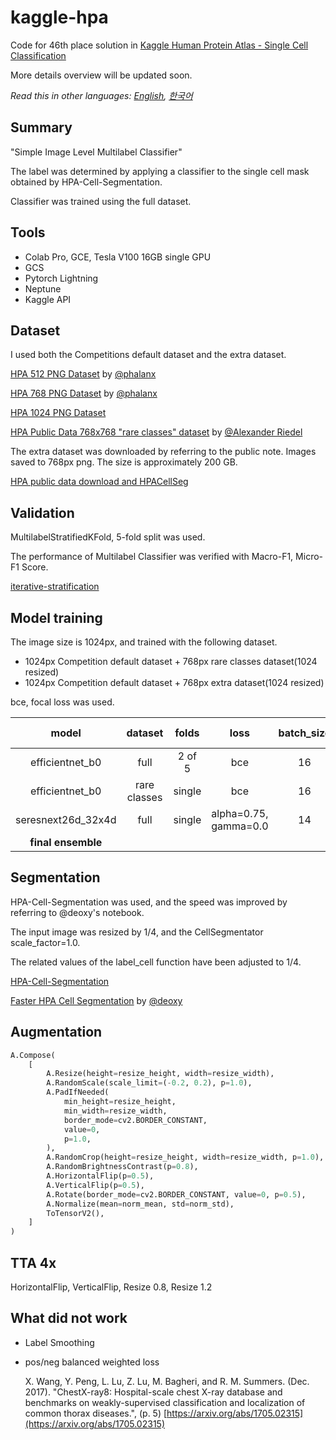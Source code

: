 # kaggle-hpa

Code for 46th place solution in [Kaggle Human Protein Atlas - Single Cell Classification](https://www.kaggle.com/c/hpa-single-cell-image-classification)

More details overview will be updated soon.

*Read this in other languages: [English](https://github.com/sunghyunjun/kaggle-hpa/blob/main/README.md), [한국어](https://github.com/sunghyunjun/kaggle-hpa/blob/main/README.ko.md)*

## Summary

"Simple Image Level Multilabel Classifier"

The label was determined by applying a classifier to the single cell mask obtained by HPA-Cell-Segmentation.

Classifier was trained using the full dataset.

## Tools

- Colab Pro, GCE, Tesla V100 16GB single GPU
- GCS
- Pytorch Lightning
- Neptune
- Kaggle API

## Dataset

I used both the Competitions default dataset and the extra dataset.

[HPA 512 PNG Dataset](https://www.kaggle.com/phalanx/hpa-512512) by [@phalanx](https://www.kaggle.com/phalanx)

[HPA 768 PNG Dataset](https://www.kaggle.com/phalanx/hpa-768768) by [@phalanx](https://www.kaggle.com/phalanx)

[HPA 1024 PNG Dataset](https://www.kaggle.com/sunghyunjun/hpa-1024-png-dataset)

[HPA Public Data 768x768 "rare classes" dataset](https://www.kaggle.com/c/hpa-single-cell-image-classification/discussion/223822) by [@Alexander Riedel](https://www.kaggle.com/alexanderriedel)

The extra dataset was downloaded by referring to the public note.
Images saved to 768px png. The size is approximately 200 GB.

[HPA public data download and HPACellSeg](https://www.kaggle.com/lnhtrang/hpa-public-data-download-and-hpacellseg)

## Validation

MultilabelStratifiedKFold, 5-fold split was used.

The performance of Multilabel Classifier was verified with Macro-F1, Micro-F1 Score.

[iterative-stratification](https://github.com/trent-b/iterative-stratification)

## Model training

The image size is 1024px, and trained with the following dataset.

- 1024px Competition default dataset + 768px rare classes dataset(1024 resized)
- 1024px Competition default dataset + 768px extra dataset(1024 resized)

bce, focal loss was used.

|model|dataset|folds|loss|batch_size|init_lr|weight_decay|macro F1|micro F1|public LB|private LB|
|:-:|:-:|:-:|:-:|:-:|:-:|:-:|:-:|:-:|:-:|:-:|
|efficientnet_b0|full|2 of 5|bce|16|6.0e-4|1.0e-5|0.7663|0.8171|0.454|0.429|
|efficientnet_b0|rare classes|single|bce|16|6.0e-4|1.0e-5|0.8154|0.8368|0.394|0.360|
|seresnext26d_32x4d|full|single|alpha=0.75, gamma=0.0|14|6.5e-5|1.0e-5|0.7317|0.7956|checking|checking|
|**final ensemble**|||||||||**0.471**|**0.433**|

## Segmentation

HPA-Cell-Segmentation was used, and the speed was improved by referring to @deoxy's notebook.

The input image was resized by 1/4, and the CellSegmentator scale_factor=1.0.

The related values of the label_cell function have been adjusted to 1/4.

[HPA-Cell-Segmentation](https://github.com/CellProfiling/HPA-Cell-Segmentation)

[Faster HPA Cell Segmentation](https://www.kaggle.com/linshokaku/faster-hpa-cell-segmentation)
by [@deoxy](https://www.kaggle.com/linshokaku)

## Augmentation

```python
A.Compose(
    [
        A.Resize(height=resize_height, width=resize_width),
        A.RandomScale(scale_limit=(-0.2, 0.2), p=1.0),
        A.PadIfNeeded(
            min_height=resize_height,
            min_width=resize_width,
            border_mode=cv2.BORDER_CONSTANT,
            value=0,
            p=1.0,
        ),
        A.RandomCrop(height=resize_height, width=resize_width, p=1.0),
        A.RandomBrightnessContrast(p=0.8),
        A.HorizontalFlip(p=0.5),
        A.VerticalFlip(p=0.5),
        A.Rotate(border_mode=cv2.BORDER_CONSTANT, value=0, p=0.5),
        A.Normalize(mean=norm_mean, std=norm_std),
        ToTensorV2(),
    ]
)
```

## TTA 4x

HorizontalFlip, VerticalFlip, Resize 0.8, Resize 1.2

## What did not work

- Label Smoothing

- pos/neg balanced weighted loss

    X. Wang, Y. Peng, L. Lu, Z. Lu, M. Bagheri, and R. M. Summers.
(Dec. 2017). "ChestX-ray8: Hospital-scale chest X-ray database and
benchmarks on weakly-supervised classification and localization of common thorax diseases.", (p. 5) [https://arxiv.org/abs/1705.02315](https://arxiv.org/abs/1705.02315)
